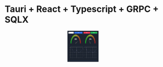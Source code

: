# Tauri + React + Typescript + GRPC + SQLX

<p align="center">
  <img width="100" height="100" src="./screenshot.png" />
</p>
